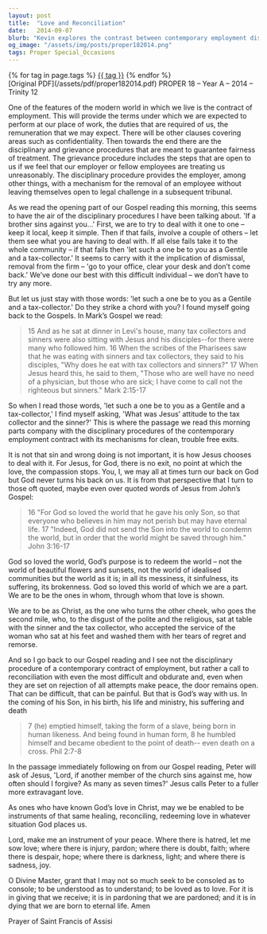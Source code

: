 ```yaml
---
layout: post
title:  "Love and Reconciliation"
date:   2014-09-07
blurb: "Kevin explores the contrast between contemporary employment disciplinary procedures and the teachings of Jesus on dealing with sin and wrongdoing. He emphasizes that God's love and compassion are inexhaustible, and that as followers of Christ, we are called to embody that same love, seeking reconciliation rather than dismissal. The sermon encourages us to be instruments of peace and to reflect God's redeeming love in all situations."
og_image: "/assets/img/posts/proper182014.png"
tags: Proper Special_Occasions
---    
```

<div class="tag-pills">
    {% for tag in page.tags %}
    <a href="{{ site.baseurl }}/tag/{{ tag | slugify }}" class="tag-pill">{{ tag }}</a>
    {% endfor %}
</div>
[Original PDF](/assets/pdf/proper182014.pdf)
PROPER 18 – Year A – 2014 – Trinity 12

One of the features of the modern world in which we live is the contract of employment. This will provide the terms under which we are expected to perform at our place of work, the duties that are required of us, the remuneration that we may expect. There will be other clauses covering areas such as confidentiality. Then towards the end there are the disciplinary and grievance procedures that are meant to guarantee fairness of treatment. The grievance procedure includes the steps that are open to us if we feel that our employer or fellow employees are treating us unreasonably. The disciplinary procedure provides the employer, among other things, with a mechanism for the removal of an employee without leaving themselves open to legal challenge in a subsequent tribunal.

As we read the opening part of our Gospel reading this morning, this seems to have the air of the disciplinary procedures I have been talking about. 'If a brother sins against you...' First, we are to try to deal with it one to one – keep it local, keep it simple. Then if that fails, involve a couple of others – let them see what you are having to deal with. If all else fails take it to the whole community – if that fails then 'let such a one be to you as a Gentile and a tax-collector.' It seems to carry with it the implication of dismissal, removal from the firm – 'go to your office, clear your desk and don’t come back.' We’ve done our best with this difficult individual – we don’t have to try any more.

But let us just stay with those words: 'let such a one be to you as a Gentile and a tax-collector.' Do they strike a chord with you? I found myself going back to the Gospels. In Mark’s Gospel we read:

> 15 And as he sat at dinner in Levi's house, many tax collectors and sinners were also sitting with Jesus and his disciples--for there were many who followed him. 16 When the scribes of the Pharisees saw that he was eating with sinners and tax collectors, they said to his disciples, "Why does he eat with tax collectors and sinners?"
> 17 When Jesus heard this, he said to them, "Those who are well have no need of a physician, but those who are sick; I have come to call not the righteous but sinners." Mark 2:15-17

So when I read those words, 'let such a one be to you as a Gentile and a tax-collector,' I find myself asking, 'What was Jesus’ attitude to the tax collector and the sinner?' This is where the passage we read this morning parts company with the disciplinary procedures of the contemporary employment contract with its mechanisms for clean, trouble free exits.

It is not that sin and wrong doing is not important, it is how Jesus chooses to deal with it. For Jesus, for God, there is no exit, no point at which the love, the compassion stops. You, I, we may all at times turn our back on God but God never turns his back on us. It is from that perspective that I turn to those oft quoted, maybe even over quoted words of Jesus from John’s Gospel:

> 16 "For God so loved the world that he gave his only Son, so that everyone who believes in him may not perish but may have eternal life.
> 17 "Indeed, God did not send the Son into the world to condemn the world, but in order that the world might be saved through him." John 3:16-17

God so loved the world, God’s purpose is to redeem the world – not the world of beautiful flowers and sunsets, not the world of idealised communities but the world as it is; in all its messiness, it sinfulness, its suffering, its brokenness. God so loved this world of which we are a part. We are to be the ones in whom, through whom that love is shown.

We are to be as Christ, as the one who turns the other cheek, who goes the second mile, who, to the disgust of the polite and the religious, sat at table with the sinner and the tax collector, who accepted the service of the woman who sat at his feet and washed them with her tears of regret and remorse.

And so I go back to our Gospel reading and I see not the disciplinary procedure of a contemporary contract of employment, but rather a call to reconciliation with even the most difficult and obdurate and, even when they are set on rejection of all attempts make peace, the door remains open. That can be difficult, that can be painful. But that is God’s way with us. In the coming of his Son, in his birth, his life and ministry, his suffering and death

> 7 (he) emptied himself,
> taking the form of a slave,
> being born in human likeness.
> And being found in human form,
> 8 he humbled himself
> and became obedient to the point of death--
> even death on a cross. Phil 2:7-8

In the passage immediately following on from our Gospel reading, Peter will ask of Jesus, 'Lord, if another member of the church sins against me, how often should I forgive? As many as seven times?' Jesus calls Peter to a fuller more extravagant love.

As ones who have known God’s love in Christ, may we be enabled to be instruments of that same healing, reconciling, redeeming love in whatever situation God places us.

Lord, make me an instrument of your peace.
Where there is hatred, let me sow love;
where there is injury, pardon;
where there is doubt, faith;
where there is despair, hope;
where there is darkness, light;
and where there is sadness, joy.

O Divine Master, grant that I may not so much seek to be consoled as to console;
to be understood as to understand;
to be loved as to love.
For it is in giving that we receive;
it is in pardoning that we are pardoned;
and it is in dying that we are born to eternal life. Amen

Prayer of Saint Francis of Assisi
